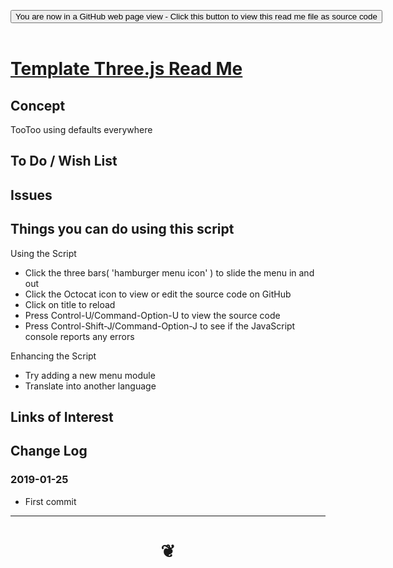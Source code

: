 
<span style=display:none; >[You are now in a GitHub source code view - click this link to view Read Me file as a web page]( https://pushme-pullyou.github.io/tootoo13/#prototypes/0-template-threejs/README.md "View file as a web page." ) </span>

<div><input type=button class = "btn btn-secondary btn-sm" onclick=window.location.href="https://github.com/pushme-pullyou/tootoo13/blob/master/prototypes/0-template-threejs/README.md"
value="You are now in a GitHub web page view - Click this button to view this read me file as source code" ></div>

<br>

# [Template Three.js Read Me]( #prototypes/0-template-threejs/README.md )

<!--
<iframe src=https://pushme-pullyou.github.io/tootoo13/prototypes/0-template-threejs/prototypes/0-template-threejs.html width=100% height=500px >Iframes are not viewable in GitHub source code views</iframe>
_<small>Template<Three.js /small>_

## Full Screen: [Template]Three.js ( https://pushme-pullyou.github.io/tootoo13/prototypes/0-template-threejs/prototypes/0-template-threejs.html )
-->


## Concept

TooToo using defaults everywhere


## To Do / Wish List


## Issues


## Things you can do using this script

Using the Script
* Click the three bars( 'hamburger menu icon' ) to slide the menu in and out
* Click the Octocat icon to view or edit the source code on GitHub
* Click on title to reload
* Press Control-U/Command-Option-U to view the source code
* Press Control-Shift-J/Command-Option-J to see if the JavaScript console reports any errors

Enhancing the Script

* Try adding a new menu module
* Translate into another language

## Links of Interest



## Change Log

### 2019-01-25

* First commit


***

# <center title="hello!" ><a href=javascript:window.scrollTo(0,0); style=text-decoration:none; > ❦ </a></center>

